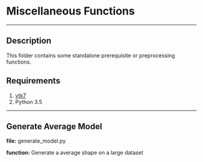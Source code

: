 # Miscellaneous Functions

----
## Description
This folder contains some standalone prerequisite or preprocessing functions. 


## Requirements  
1. [vtk7](http://www.lfd.uci.edu/~gohlke/pythonlibs/#vtk)
2. Python 3.5


----
## Generate Average Model
**file:** generate_model.py

**function:** Generate a average shape on a large dataset


